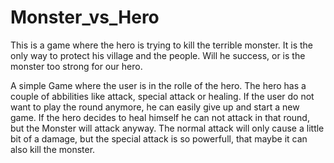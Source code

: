 # Monster_vs_Hero

This is a game where the hero is trying to kill the terrible monster. It is the only way to protect his village and the people. Will he success, or is the monster too strong for our hero.


A simple Game where the user is in the rolle of the hero. The hero has a couple of abbilities like attack, special attack or healing. If the user do not want to play the round anymore, he can easily give up and start a new game.  If the hero decides to heal himself he can not attack in that round, but the Monster will attack anyway. The normal attack will only cause a little bit of a damage, but the special attack is so powerfull, that maybe it can also kill the monster.
